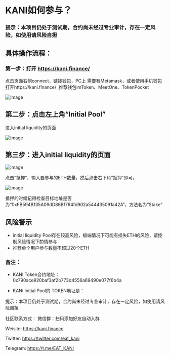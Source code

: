 # KANI如何参与？

### 提示：本项目仍处于测试期，合约尚未经过专业审计，存在一定风险，如使用请风险自担

## 具体操作流程：

### 第一步：打开 https://kani.finance/

点击页面右侧connect，链接钱包，PC上 需要有Metamask，或者使用手机钱包打开https://kani.finance/ ,推荐钱包imToken、MeetOne、TokenPocket

![image](https://s1.ax1x.com/2020/09/16/wgHWFI.png)


## 第二步：点击左上角“Initial Pool”

进入initial liquidity的页面

![image](https://s1.ax1x.com/2020/09/05/wV1LnS.png)


## 第三步：进入initial liquidity的页面

![image](https://s1.ax1x.com/2020/09/05/wV3lnO.md.png)

点击“抵押”，输入要参与的ETH数量，然后点击右下角“抵押”即可。

![image](https://s1.ax1x.com/2020/09/05/wV31BD.png)

抵押的时候记得检查目标地址是否为“0xFB594B135A09dD86Bf764fd902a544435091a42A”，方法名为“Stake”

## 风险警示
- initial liquidity Pool存在较高风险，极端情况下可能有损失ETH的风险，请控制风险情况下酌情参与
- 推荐单个用户参与数量不超过20个ETH




### 备注：

 - KANI Token合约地址：0x790ace920baf3af2b773d4556a69490e077f6b4a

 - KANi Initial Pool的 TOKEN地址是：

提示：本项目仍处于测试期，合约尚未经过专业审计，存在一定风险，如使用请风险自担

社区联系方式：
微信群：扫码添加好友自动入群

Weisite: https://kani.finance

Twitter: https://twitter.com/eat_kani

Telegram: https://t.me/EAT_KANI